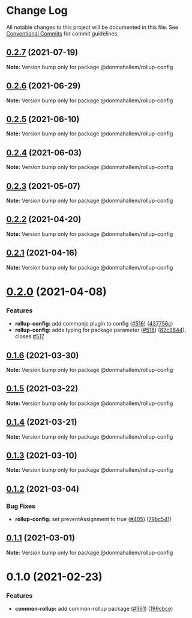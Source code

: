 # Change Log

All notable changes to this project will be documented in this file.
See [Conventional Commits](https://conventionalcommits.org) for commit guidelines.

## [0.2.7](https://github.com/donmahallem/js-libs/compare/@donmahallem/rollup-config@0.2.6...@donmahallem/rollup-config@0.2.7) (2021-07-19)

**Note:** Version bump only for package @donmahallem/rollup-config






## [0.2.6](https://github.com/donmahallem/js-libs/compare/@donmahallem/rollup-config@0.2.5...@donmahallem/rollup-config@0.2.6) (2021-06-29)

**Note:** Version bump only for package @donmahallem/rollup-config






## [0.2.5](https://github.com/donmahallem/js-libs/compare/@donmahallem/rollup-config@0.2.4...@donmahallem/rollup-config@0.2.5) (2021-06-10)

**Note:** Version bump only for package @donmahallem/rollup-config






## [0.2.4](https://github.com/donmahallem/js-libs/compare/@donmahallem/rollup-config@0.2.3...@donmahallem/rollup-config@0.2.4) (2021-06-03)

**Note:** Version bump only for package @donmahallem/rollup-config






## [0.2.3](https://github.com/donmahallem/js-libs/compare/@donmahallem/rollup-config@0.2.2...@donmahallem/rollup-config@0.2.3) (2021-05-07)

**Note:** Version bump only for package @donmahallem/rollup-config






## [0.2.2](https://github.com/donmahallem/js-libs/compare/@donmahallem/rollup-config@0.2.1...@donmahallem/rollup-config@0.2.2) (2021-04-20)

**Note:** Version bump only for package @donmahallem/rollup-config






## [0.2.1](https://github.com/donmahallem/js-libs/compare/@donmahallem/rollup-config@0.2.0...@donmahallem/rollup-config@0.2.1) (2021-04-16)

**Note:** Version bump only for package @donmahallem/rollup-config






# [0.2.0](https://github.com/donmahallem/js-libs/compare/@donmahallem/rollup-config@0.1.6...@donmahallem/rollup-config@0.2.0) (2021-04-08)


### Features

* **rollup-config:** add commonjs plugin to config ([#516](https://github.com/donmahallem/js-libs/issues/516)) ([437756c](https://github.com/donmahallem/js-libs/commit/437756ce4b7d2bdafc70b147a948a5119140b262))
* **rollup-config:** adds typing for package parameter ([#518](https://github.com/donmahallem/js-libs/issues/518)) ([82c9844](https://github.com/donmahallem/js-libs/commit/82c984482f442d15ad9f88e2bbeed6c38847beea)), closes [#517](https://github.com/donmahallem/js-libs/issues/517)






## [0.1.6](https://github.com/donmahallem/js-libs/compare/@donmahallem/rollup-config@0.1.5...@donmahallem/rollup-config@0.1.6) (2021-03-30)

**Note:** Version bump only for package @donmahallem/rollup-config






## [0.1.5](https://github.com/donmahallem/js-libs/compare/@donmahallem/rollup-config@0.1.4...@donmahallem/rollup-config@0.1.5) (2021-03-22)

**Note:** Version bump only for package @donmahallem/rollup-config






## [0.1.4](https://github.com/donmahallem/js-libs/compare/@donmahallem/rollup-config@0.1.3...@donmahallem/rollup-config@0.1.4) (2021-03-21)

**Note:** Version bump only for package @donmahallem/rollup-config






## [0.1.3](https://github.com/donmahallem/js-libs/compare/@donmahallem/rollup-config@0.1.2...@donmahallem/rollup-config@0.1.3) (2021-03-10)

**Note:** Version bump only for package @donmahallem/rollup-config






## [0.1.2](https://github.com/donmahallem/js-libs/compare/@donmahallem/rollup-config@0.1.1...@donmahallem/rollup-config@0.1.2) (2021-03-04)


### Bug Fixes

* **rollup-config:** set preventAssignment to true ([#405](https://github.com/donmahallem/js-libs/issues/405)) ([79bc541](https://github.com/donmahallem/js-libs/commit/79bc5417fbb03fdcfcb39587c4293145242fb01f))






## [0.1.1](https://github.com/donmahallem/js-libs/compare/@donmahallem/rollup-config@0.1.0...@donmahallem/rollup-config@0.1.1) (2021-03-01)

**Note:** Version bump only for package @donmahallem/rollup-config






# 0.1.0 (2021-02-23)


### Features

* **common-rollup:** add common-rollup package ([#361](https://github.com/donmahallem/js-libs/issues/361)) ([199cbce](https://github.com/donmahallem/js-libs/commit/199cbce462cac4e09d88b58c390e5b4873cf8b08))
